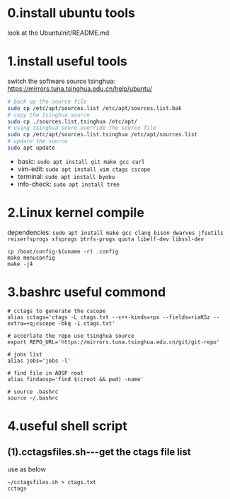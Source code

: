 # 0.install ubuntu tools
look at the UbuntuInit/README.md

# 1.install useful tools

switch the software source
tsinghua: https://mirrors.tuna.tsinghua.edu.cn/help/ubuntu/
```Bash
# back up the source file
sudo cp /etc/apt/sources.list /etc/apt/sources.list.bak
# copy the tsinghua source
sudo cp ./sources.list.tsinghua /etc/apt/
# using tsinghua soure override the source file
sudo cp /etc/apt/sources.list.tsinghua /etc/apt/sources.list
# update the source
sudo apt update
```

- basic:      ```sudo apt install git make gcc curl```
- vim-edit:   ```sudo apt install vim ctags cscope```
- terminal:   ```sudo apt install byobu```
- info-check: ```sudo apt install tree```

# 2.Linux kernel compile
dependencies:   ```sudo apt install make gcc clang bison dwarves jfsutils reiserfsprogs xfsprogs btrfs-progs quota libelf-dev libssl-dev```
```
cp /boot/config-$(uname -r) .config
make menuconfig
make -j4
```
# 3.bashrc useful commond
```
# cctags to generate the cscope
alias cctags='ctags -L ctags.txt --c++-kinds=+px --fields=+iaKSz --extra=+q;cscope -bkq -i ctags.txt'

# accerlate the repo use tsinghua source
export REPO_URL='https://mirrors.tuna.tsinghua.edu.cn/git/git-repo'

# jobs list
alias jobs='jobs -l'

# find file in AOSP root
alias findaosp='find $(croot && pwd) -name'

# source .bashrc
source ~/.bashrc
```
# 4.useful shell script
## (1).cctagsfiles.sh---get the ctags file list
use as below
```
~/cctagsfiles.sh > ctags.txt
cctags
```
